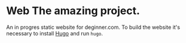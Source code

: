 Web The amazing project.
=======

An in progres static website for deginner.com. To build the website it's necessary to install [Hugo](http://gohugo.io/) and run `hugo`.
